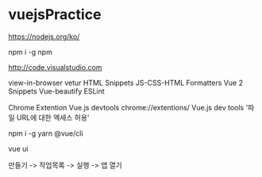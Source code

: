 # vuejsPractice

https://nodejs.org/ko/

npm i -g npm

http://code.visualstudio.com

view-in-browser
vetur
HTML Snippets
JS-CSS-HTML Formatters
Vue 2 Snippets
Vue-beautify
ESLint

Chrome Extention
Vue.js devtools
chrome://extentions/
Vue.js dev tools
'파일 URL에 대한 엑세스 허용'

npm i -g yarn @vue/cli

vue ui

만들기 -> 작업목록 -> 실행 -> 앱 열기